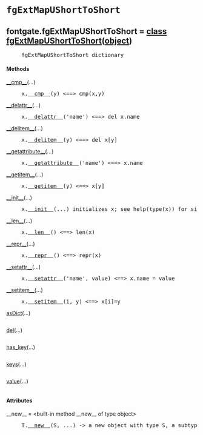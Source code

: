 

<a name="fontgate.fgExtMapUShortToShort"></a>

# `fgExtMapUShortToShort`


<dt class="class"><h2><span class="class-name">fontgate.fgExtMapUShortToShort</span> = <a name="fontgate.fgExtMapUShortToShort" href="#fontgate.fgExtMapUShortToShort">class fgExtMapUShortToShort</a>(<a href="./__builtin__.html#object">object</a>)</h2></dt><dd class="class"><dd>


<pre class="doc" markdown="0">fgExtMapUShortToShort dictionary</pre>


</dd><h4 class="head-methods">Methods </h4><dl class="function"><dt><a name="fgExtMapUShortToShort-__cmp__" href="#fgExtMapUShortToShort-__cmp__"><span class="function-name">__cmp__</span></a><span class="argspec">(...)</span></dt><dd>

<pre class="doc" markdown="0">x.<a href="#fontgate.fgExtMapUShortToShort-__cmp__">__cmp__</a>(y) <==> cmp(x,y)</pre>

</dd></dl>
<dl class="function"><dt><a name="fgExtMapUShortToShort-__delattr__" href="#fgExtMapUShortToShort-__delattr__"><span class="function-name">__delattr__</span></a><span class="argspec">(...)</span></dt><dd>

<pre class="doc" markdown="0">x.<a href="#fontgate.fgExtMapUShortToShort-__delattr__">__delattr__</a>('name') <==> del x.name</pre>

</dd></dl>
<dl class="function"><dt><a name="fgExtMapUShortToShort-__delitem__" href="#fgExtMapUShortToShort-__delitem__"><span class="function-name">__delitem__</span></a><span class="argspec">(...)</span></dt><dd>

<pre class="doc" markdown="0">x.<a href="#fontgate.fgExtMapUShortToShort-__delitem__">__delitem__</a>(y) <==> del x[y]</pre>

</dd></dl>
<dl class="function"><dt><a name="fgExtMapUShortToShort-__getattribute__" href="#fgExtMapUShortToShort-__getattribute__"><span class="function-name">__getattribute__</span></a><span class="argspec">(...)</span></dt><dd>

<pre class="doc" markdown="0">x.<a href="#fontgate.fgExtMapUShortToShort-__getattribute__">__getattribute__</a>('name') <==> x.name</pre>

</dd></dl>
<dl class="function"><dt><a name="fgExtMapUShortToShort-__getitem__" href="#fgExtMapUShortToShort-__getitem__"><span class="function-name">__getitem__</span></a><span class="argspec">(...)</span></dt><dd>

<pre class="doc" markdown="0">x.<a href="#fontgate.fgExtMapUShortToShort-__getitem__">__getitem__</a>(y) <==> x[y]</pre>

</dd></dl>
<dl class="function"><dt><a name="fgExtMapUShortToShort-__init__" href="#fgExtMapUShortToShort-__init__"><span class="function-name">__init__</span></a><span class="argspec">(...)</span></dt><dd>

<pre class="doc" markdown="0">x.<a href="#fontgate.fgExtMapUShortToShort-__init__">__init__</a>(...) initializes x; see help(type(x)) for signature</pre>

</dd></dl>
<dl class="function"><dt><a name="fgExtMapUShortToShort-__len__" href="#fgExtMapUShortToShort-__len__"><span class="function-name">__len__</span></a><span class="argspec">(...)</span></dt><dd>

<pre class="doc" markdown="0">x.<a href="#fontgate.fgExtMapUShortToShort-__len__">__len__</a>() <==> len(x)</pre>

</dd></dl>
<dl class="function"><dt><a name="fgExtMapUShortToShort-__repr__" href="#fgExtMapUShortToShort-__repr__"><span class="function-name">__repr__</span></a><span class="argspec">(...)</span></dt><dd>

<pre class="doc" markdown="0">x.<a href="#fontgate.fgExtMapUShortToShort-__repr__">__repr__</a>() <==> repr(x)</pre>

</dd></dl>
<dl class="function"><dt><a name="fgExtMapUShortToShort-__setattr__" href="#fgExtMapUShortToShort-__setattr__"><span class="function-name">__setattr__</span></a><span class="argspec">(...)</span></dt><dd>

<pre class="doc" markdown="0">x.<a href="#fontgate.fgExtMapUShortToShort-__setattr__">__setattr__</a>('name', value) <==> x.name = value</pre>

</dd></dl>
<dl class="function"><dt><a name="fgExtMapUShortToShort-__setitem__" href="#fgExtMapUShortToShort-__setitem__"><span class="function-name">__setitem__</span></a><span class="argspec">(...)</span></dt><dd>

<pre class="doc" markdown="0">x.<a href="#fontgate.fgExtMapUShortToShort-__setitem__">__setitem__</a>(i, y) <==> x[i]=y</pre>

</dd></dl>
<dl class="function"><dt><a name="fgExtMapUShortToShort-asDict" href="#fgExtMapUShortToShort-asDict"><span class="function-name">asDict</span></a><span class="argspec">(...)</span></dt><dd>

<pre class="doc" markdown="0"></pre>

</dd></dl>
<dl class="function"><dt><a name="fgExtMapUShortToShort-del" href="#fgExtMapUShortToShort-del"><span class="function-name">del</span></a><span class="argspec">(...)</span></dt><dd>

<pre class="doc" markdown="0"></pre>

</dd></dl>
<dl class="function"><dt><a name="fgExtMapUShortToShort-has_key" href="#fgExtMapUShortToShort-has_key"><span class="function-name">has_key</span></a><span class="argspec">(...)</span></dt><dd>

<pre class="doc" markdown="0"></pre>

</dd></dl>
<dl class="function"><dt><a name="fgExtMapUShortToShort-keys" href="#fgExtMapUShortToShort-keys"><span class="function-name">keys</span></a><span class="argspec">(...)</span></dt><dd>

<pre class="doc" markdown="0"></pre>

</dd></dl>
<dl class="function"><dt><a name="fgExtMapUShortToShort-value" href="#fgExtMapUShortToShort-value"><span class="function-name">value</span></a><span class="argspec">(...)</span></dt><dd>

<pre class="doc" markdown="0"></pre>

</dd></dl>

  <h4 class="head-attrs">Attributes </h4><dl><dt><span class="other-name">__new__</span> = &lt;built-in method __new__ of type object&gt;<dd>

<pre class="doc" markdown="0">T.<a href="#fontgate.fgExtMapUShortToShort-__new__">__new__</a>(S, ...) -> a new object with type S, a subtype of T</pre>

</dd></dl>
</dd>

